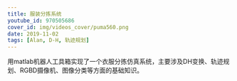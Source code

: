 ```yaml
---
title: 服装分拣系统
youtube_id: 970505686
cover_id: img/videos_cover/puma560.png
date: 2019-11-02
tags: [Alan, D-H, 轨迹规划]
---
```


用matlab机器人工具箱实现了一个衣服分拣仿真系统，主要涉及DH变换、轨迹规划、RGBD摄像机、图像分类等方面的基础知识。


